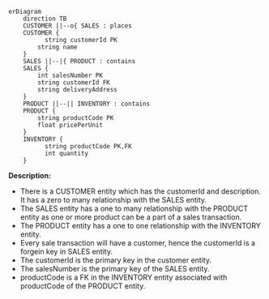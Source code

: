```mermaid
erDiagram
    direction TB
    CUSTOMER ||--o{ SALES : places
    CUSTOMER {
	      string customerId PK
        string name
    }
    SALES ||--|{ PRODUCT : contains
    SALES {
        int salesNumber PK
        string customerId FK
        string deliveryAddress
    }
    PRODUCT ||--|| INVENTORY : contains 
    PRODUCT {
        string productCode PK
        float pricePerUnit
    }
    INVENTORY {
	      string productCode PK,FK
	      int quantity
    }
```
**Description:**
- There is a CUSTOMER entity which has the customerId and description. It has a zero to many relationship with the SALES entity. 
- The SALES entity has a one to many relationship with the PRODUCT entity as one or more product can be a part of a sales transaction. 
- The PRODUCT entity has a one to one relationship with the INVENTORY entity.
- Every sale transaction will have a customer, hence the customerId is a forgein key in SALES entity. 
- The customerId is the primary key in the customer entity.
- The salesNumber is the primary key of the SALES entity. 
- productCode is a FK in the INVENTORY entity associated with productCode of the PRODUCT entity.
